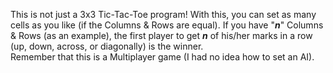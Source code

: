 This is not just a 3x3 Tic-Tac-Toe program! With this, you can set as many cells as you like (if the Columns & Rows are equal). If you have "***n***" Columns & Rows (as an example), the first player to get ***n*** of his/her marks in a row (up, down, across, or diagonally) is the winner.
<br>Remember that this is a Multiplayer game (I had no idea how to set an AI).
